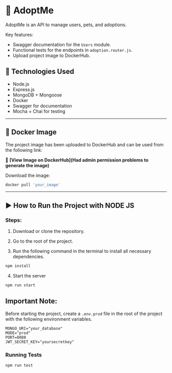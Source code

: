 # 🐾 AdoptMe

AdoptMe is an API to manage users, pets, and adoptions.

Key features:

- Swagger documentation for the `Users` module.
- Functional tests for the endpoints in `adoption.router.js`.
- Upload project image to DockerHub.

## 🚀 Technologies Used

- Node.js
- Express.js
- MongoDB + Mongoose
- Docker
- Swagger for documentation
- Mocha + Chai for testing

---

## 🐳 Docker Image

The project image has been uploaded to DockerHub and can be used from the following link:

🔗 **[View Image on DockerHub](Had admin permission problems to generate the image)**

Download the image:

```bash
docker pull 'your_image'
```

---

## ▶️ How to Run the Project with NODE JS

### Steps:

1. Download or clone the repository.

2. Go to the root of the project.

3. Run the following command in the terminal to install all necessary dependencies.

```bash
npm install
```

4. Start the server

```bash
npm run start
```

## Important Note:

Before starting the project, create a `.env.prod` file in the root of the project with the following environment variables.

```env
MONGO_URI="your_database"
MODE="prod"
PORT=8080
JWT_SECRET_KEY="yoursecretkey"
```

### Running Tests

```bash
npm run test
```
